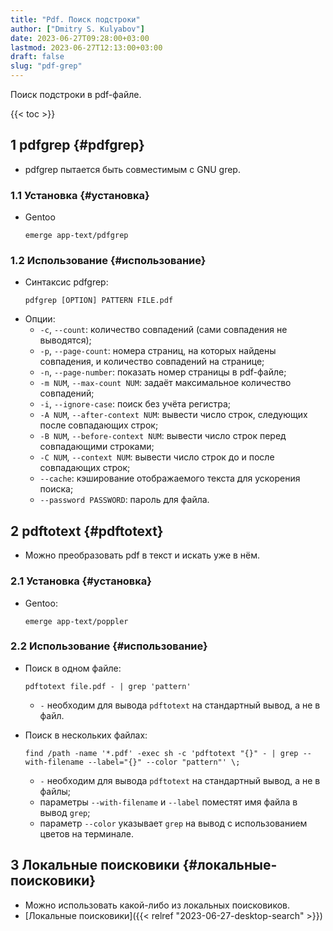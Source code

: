```yaml
---
title: "Pdf. Поиск подстроки"
author: ["Dmitry S. Kulyabov"]
date: 2023-06-27T09:28:00+03:00
lastmod: 2023-06-27T12:13:00+03:00
draft: false
slug: "pdf-grep"
---
```


Поиск подстроки в pdf-файле.

<!--more-->

{{< toc >}}


## <span class="section-num">1</span> pdfgrep {#pdfgrep}

-   pdfgrep пытается быть совместимым с GNU grep.


### <span class="section-num">1.1</span> Установка {#установка}

-   Gentoo
    ```shell
    emerge app-text/pdfgrep
    ```


### <span class="section-num">1.2</span> Использование {#использование}

-   Синтаксис pdfgrep:
    ```shell
    pdfgrep [OPTION] PATTERN FILE.pdf
    ```
-   Опции:
    -   `-c`, `--count`: количество совпадений (сами совпадения не выводятся);
    -   `-p`, `--page-count`: номера страниц, на которых найдены совпадения, и количество совпадений на странице;
    -   `-n`, `--page-number`: показать номер страницы в pdf-файле;
    -   `-m NUM`, `--max-count NUM`: задаёт максимальное количество совпадений;
    -   `-i`, `--ignore-case`: поиск без учёта регистра;
    -   `-A NUM`, `--after-context NUM`: вывести число строк, следующих после совпадающих строк;
    -   `-B NUM`, `--before-context NUM`: вывести число строк перед совпадающими строками;
    -   `-C NUM`, `--context NUM`: вывести число строк до и после совпадающих строк;
    -   `--cache`: кэширование отображаемого текста для ускорения поиска;
    -   `--password PASSWORD`: пароль для файла.


## <span class="section-num">2</span> pdftotext {#pdftotext}

-   Можно преобразовать pdf в текст и искать уже в нём.


### <span class="section-num">2.1</span> Установка {#установка}

-   Gentoo:
    ```shell
    emerge app-text/poppler
    ```


### <span class="section-num">2.2</span> Использование {#использование}

-   Поиск в одном файле:
    ```shell
    pdftotext file.pdf - | grep 'pattern'
    ```

    -   `-` необходим для вывода `pdftotext` на стандартный вывод, а не в файл.
-   Поиск в нескольких файлах:
    ```shell
    find /path -name '*.pdf' -exec sh -c 'pdftotext "{}" - | grep --with-filename --label="{}" --color "pattern"' \;
    ```

    -   `-` необходим для вывода `pdftotext` на стандартный вывод, а не в файлы;
    -   параметры `--with-filename` и `--label` поместят имя файла в вывод `grep`;
    -   параметр `--color` указывает `grep` на вывод с использованием цветов на терминале.


## <span class="section-num">3</span> Локальные поисковики {#локальные-поисковики}

-   Можно использовать какой-либо из локальных поисковиков.
-   [Локальные поисковики]({{< relref "2023-06-27-desktop-search" >}})
